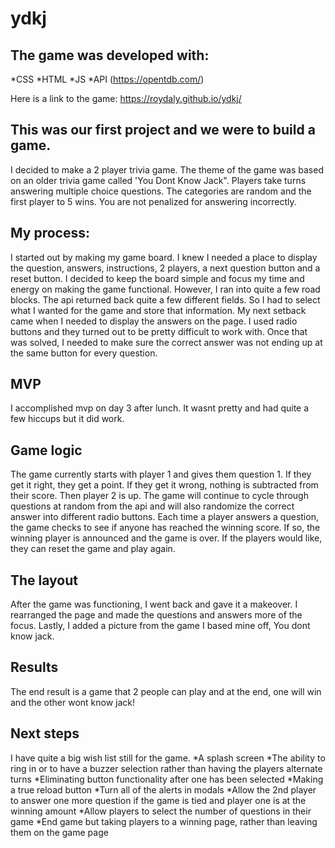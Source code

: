 # ydkj
## The game was developed with:
*CSS
*HTML
*JS
*API (https://opentdb.com/)

Here is a link to the game: https://roydaly.github.io/ydkj/

## This was our first project and we were to build a game. 
I decided to make a 2 player trivia game. The theme of the game was based on an older trivia game called 'You Dont Know Jack". Players take turns answering multiple choice questions. The categories are random and the first player to 5 wins. You are not penalized for answering incorrectly. 
## My process: 
I started out by making my game board. I knew I needed a place to display the question, answers, instructions, 2 players, a next question button and a reset button. I decided to keep the board simple and focus my time and energy on making the game functional. However, I ran into quite a few road blocks. The api returned back quite a few different fields. So I had to select what I wanted for the game and store that information. My next setback came when I needed to display the answers on the page. I used radio buttons and they turned out to be pretty difficult to work with. Once that was solved, I needed to make sure the correct answer was not ending up at the same button for every question. 
## MVP
I accomplished mvp on day 3 after lunch. It wasnt pretty and had quite a few hiccups but it did work. 
## Game logic
The game currently starts with player 1 and gives them question 1. If they get it right, they get a point. If they get it wrong, nothing is subtracted from their score. Then player 2 is up. The game will continue to cycle through questions at random from the api and will also randomize the correct answer into different radio buttons. Each time a player answers a question, the game checks to see if anyone has reached the winning score. If so, the winning player is announced and the game is over. If the players would like, they can reset the game and play again. 
## The layout
After the game was functioning, I went back and gave it a makeover. I rearranged the page and made the questions and answers more of the focus. Lastly, I added a picture from the game I based mine off, You dont know jack. 
## Results 
The end result is a game that 2 people can play and at the end, one will win and the other wont know jack! 
## Next steps 
I have quite a big wish list still for the game. 
*A splash screen 
*The ability to ring in or to have a buzzer selection rather than having the players alternate turns
*Eliminating button functionality after one has been selected
*Making a true reload button 
*Turn all of the alerts in modals
*Allow the 2nd player to answer one more question if the game is tied and player one is at the winning amount 
*Allow players to select the number of questions in their game
*End game but taking players to a winning page, rather than leaving them on the game page
